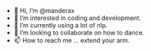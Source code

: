 - 👋 Hi, I’m @manderax
- 👀 I’m interested in coding and development.
- 🌱 I’m currently using a lot of nlp.
- 💞️ I’m looking to collaborate on how to dance.
- 📫 How to reach me ... extend your arm.

<!---
manderax/manderax is a ✨ special ✨ repository because its `README.md` (this file) appears on your GitHub profile.
You can click the Preview link to take a look at your changes.
--->
